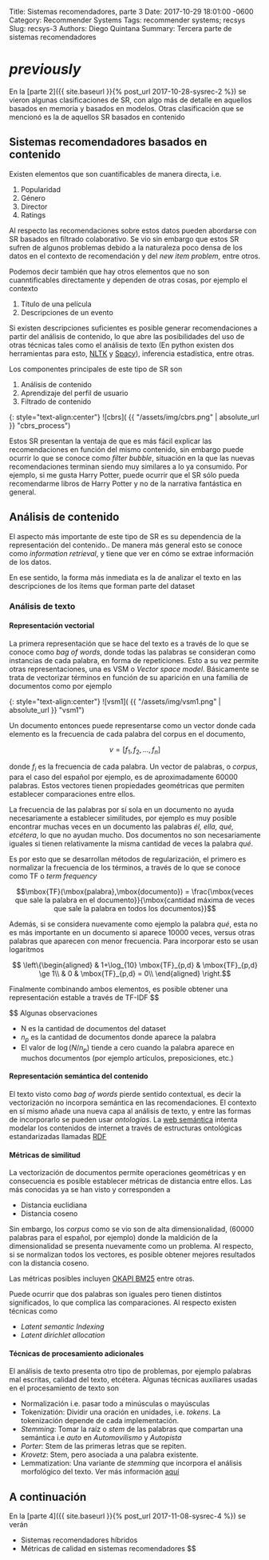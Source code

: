 Title: Sistemas recomendadores, parte 3
Date: 2017-10-29 18:01:00 -0600
Category: Recommender Systems
Tags: recommender systems; recsys
Slug: recsys-3
Authors: Diego Quintana
Summary: Tercera parte de sistemas recomendadores
<!-- Modified: 2010-12-05 19:30 -->

# _previously_

En la [parte 2]({{ site.baseurl }}{% post_url 2017-10-28-sysrec-2 %}) se vieron algunas clasificaciones de SR, con algo más de detalle en aquellos basados en memoria y basados en modelos. Otras clasificación que se mencionó es la de aquellos SR basados en contenido

## Sistemas recomendadores basados en contenido

Existen elementos que son cuantificables de manera directa, i.e.

1. Popularidad
2. Género
3. Director
4. Ratings

Al respecto las recomendaciones sobre estos datos pueden abordarse con SR basados en filtrado colaborativo. Se vio sin embargo que estos SR sufren de algunos problemas debido a la naturaleza poco densa de los datos en el contexto de recomendación y del _new item problem_, entre otros.

Podemos decir también que hay otros elementos que no son cuanntificables directamente y dependen de otras cosas, por ejemplo el contexto

1. Título de una película
1. Descripciones de un evento

Si existen descripciones suficientes es posible generar recomendaciones a partir del análisis de contenido, lo que abre las posibilidades del uso de otras técnicas tales como el análisis de texto (En python existen dos
herramientas para esto, [NLTK](www.nltk.org) y [Spacy](https://spacy.io/)), inferencia estadística, entre otras.

<!-- slide 4/25 -->

Los componentes principales de este tipo de SR son

1.  Análisis de contenido
1.  Aprendizaje del perfil de usuario
1.  Filtrado de contenido

{: style="text-align:center"}
![cbrs]( {{ "/assets/img/cbrs.png" | absolute_url }} "cbrs_process")

Estos SR presentan la ventaja de que es más fácil explicar las recomendaciones en función del mismo contenido, sin embargo puede ocurrir lo que se conoce como _filter bubble_, situación en la que las nuevas recomendaciones terminan siendo muy similares a lo ya consumido. Por ejemplo, si me gusta Harry Potter, puede ocurrir que el SR sólo pueda recomendarme libros de Harry Potter y no de la narrativa fantástica en general.

## Análisis de contenido

El aspecto más importante de este tipo de SR es su dependencia de la representación del contenido.. De manera más general esto se conoce como _information retrieval_, y tiene que ver en cómo se extrae información de los datos.

En ese sentido, la forma más inmediata es la de analizar el texto en las descripciones de los ítems que forman parte del dataset

### Análisis de texto

#### Representación vectorial

La primera representación que se hace del texto es a través de lo que se conoce como _bag of words_, donde todas las palabras se consideran como instancias de cada palabra, en forma de repeticiones.
Esto a su vez permite otras representaciones, una es VSM o _Vector space model_. Básicamente se trata de vectorizar términos en función de su aparición en una familia de documentos como por ejemplo

{: style="text-align:center"}
![vsm1]( {{ "/assets/img/vsm1.png" | absolute_url }} "vsm1")

Un documento entonces puede representarse como un vector donde cada elemento es la frecuencia de cada palabra del corpus en el documento,

$$v = [f_{1},f_{2},...,f_{n}]$$

donde $f_{i}$ es la frecuencia de cada palabra. Un vector de palabras, o _corpus_, para el caso del español por ejemplo, es de aproximadamente 60000 palabras. Estos vectores tienen propiedades geométricas que permiten establecer comparaciones entre ellos.

La frecuencia de las palabras por sí sola en un documento no ayuda necesariamente a establecer similitudes, por ejemplo es muy posible encontrar muchas veces en un documento las palabras _él, ella, qué, etcétera_, lo que no ayudan mucho. Dos documentos no son necesariamente iguales si tienen relativamente la misma cantidad de veces la palabra _qué_.

Es por esto que se desarrollan métodos de regularización, el primero es normalizar la frecuencia de los términos, a través de lo que se conoce como TF o _term frequency_

$$\mbox{TF}(\mbox{palabra},\mbox{documento}) = \frac{\mbox{veces que sale la palabra en el documento}}{\mbox{cantidad máxima de veces que sale la palabra en todos los documentos}}$$

Además, si se considera nuevamente como ejemplo la palabra _qué_, esta no es más importante en un documento si aparece 10000 veces, versus otras palabras que aparecen con menor frecuencia. Para incorporar esto se usan logaritmos

$$
\left\{\begin{aligned}
& 1+\log_{10} \mbox{TF}_{p,d} & \mbox{TF}_{p,d} \ge 1\\
& 0 & \mbox{TF}_{p,d} = 0\\
\end{aligned}
\right.$$

<!-- slide 8 -->
Finalmente combinando ambos elementos, es posible obtener una representación estable a través de TF-IDF
$$

$$
Algunas observaciones
*  N es la cantidad de documentos del dataset
*  $n_{p}$ es la cantidad de documentos donde aparece la palabra
*  El valor de $\log(N/n_{p})$ tiende a cero cuando la palabra aparece en muchos documentos (por ejemplo artículos, preposiciones, etc.)

#### Representación semántica del contenido

El texto visto como *bag of words* pierde sentido contextual, es decir la vectorización no incorpora semántica en las recomendaciones. El contexto en sí mismo añade una nueva capa al análisis de texto, y entre las formas de incorporarlo  se pueden usar *ontologías*. La [web semántica](https://en.wikipedia.org/wiki/Semantic_Web) intenta modelar los contenidos de internet a través de estructuras ontológicas estandarizadas llamadas [RDF](https://en.wikipedia.org/wiki/Resource_Description_Framework)

#### Métricas de similitud

La vectorización de documentos permite operaciones geométricas y en consecuencia es posible establecer métricas de distancia entre ellos. Las más conocidas ya se han visto y corresponden a

*  Distancia euclidiana
*  Distancia coseno

Sin embargo, los *corpus* como se vio son de alta dimensionalidad, (60000 palabras para el español, por ejemplo) donde la maldición de la dimensionalidad se presenta nuevamente como un problema. Al respecto, si se normalizan todos los vectores, es posible obtener mejores resultados con la distancia coseno.

Las métricas posibles incluyen [OKAPI BM25](https://dl.acm.org/citation.cfm?doid=1639714.1639757) entre otras.
<!-- Slide 14 -->

<!-- * (k1+1), k1 es una constante que hay que ajustar -->
<!-- * Ld es el largo del documento -->
<!-- * Lave es el largo promedio de todos los documentos -->
<!-- * Ojo con TFq vs TFd, donde q es para la frecuencia del término en la *query* versus el documento -->


Puede ocurrir que dos palabras son iguales pero tienen distintos significados, lo que complica las comparaciones. Al respecto existen técnicas como

*  *Latent semantic Indexing*
*  *Latent dirichlet allocation*


#### Técnicas de procesamiento adicionales

El análisis de texto presenta otro tipo de problemas, por ejemplo palabras mal escritas, calidad del texto, etcétera. Algunas técnicas auxiliares usadas en el procesamiento de texto son

*  Normalización i.e. pasar todo a minúsculas o mayúsculas
*  Tokenizatión: Dividir una oración en unidades, i.e. *tokens*. La tokenización depende de cada implementación.
*  *Stemming*: Tomar la raíz o *stem* de las palabras que compartan una semántica i.e *auto* en *Automovilismo* y *Autopista*
 *  *Porter*: Stem de las primeras letras que se repiten.
 *  *Krovetz*: Stem, pero asociada a una palabra existente.
*  Lemmatization: Una variante de *stemming* que incorpora el análisis morfológico del texto. Ver más información [aquí](https://nlp.stanford.edu/IR-book/html/htmledition/stemming-and-lemmatization-1.html)


## A continuación

En la [parte 4]({{ site.baseurl }}{% post_url 2017-11-08-sysrec-4 %}) se verán

*  Sistemas recomendadores híbridos
*  Métricas de calidad en sistemas recomendadores
$$
